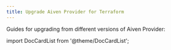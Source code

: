 ```yaml
---
title: Upgrade Aiven Provider for Terraform
---
```


Guides for upgrading from different versions of Aiven Provider:

import DocCardList from '@theme/DocCardList';

<DocCardList />
